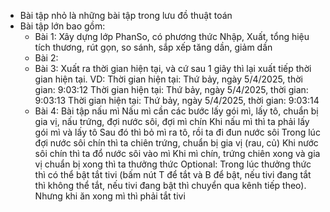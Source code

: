 - Bài tập nhỏ là những bài tập trong lưu đồ thuật toán
- Bài tập lớn bao gồm:
    + Bài 1: Xây dựng lớp PhanSo, có phương thức Nhập, Xuất, tổng hiệu tích thương, rút gọn, so sánh, sắp xếp tăng dần, giảm dần
    + Bài 2: 
    + Bài 3: Xuất ra thời gian hiện tại, và cứ sau 1 giây thì lại xuất tiếp thời gian hiện tại. VD: Thời gian hiện tại: Thứ bảy, ngày 5/4/2025, thời gian: 9:03:12
                                                                                                    Thời gian hiện tại: Thứ bảy, ngày 5/4/2025, thời gian: 9:03:13
                                                                                                    Thời gian hiện tại: Thứ bảy, ngày 5/4/2025, thời gian: 9:03:14
    + Bài 4: Bài tập nấu mì 
            Nấu mì cần các bước lấy gói mì, lấy tô, chuẩn bị gia vị, nấu trứng, đợi nước sôi, đợi mì chín 
            Khi nấu mì thì ta phải lấy gói mì và lấy tô 
            Sau đó thì bỏ mì ra tô, rồi ta đi đun nước sôi 
            Trong lúc đợi nước sôi chín thì ta chiên trứng, chuẩn bị gia vị (rau, củ)
            Khi nước sôi chín thì ta đổ nước sôi vào mì 
            Khi mì chín, trứng chiên xong và gia vị chuẩn bị xong thì ta thưởng thức 
            Optional: Trong lúc thưởng thức thì có thể bật tắt tivi (bấm nút T để tắt và B để bật, nếu tivi đang tắt thì không thể tắt, nếu tivi đang bật thì chuyển qua kênh tiếp theo). Nhưng khi ăn xong mì thì phải tắt tivi
